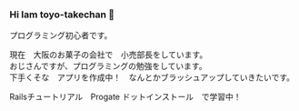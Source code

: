 ### Hi Iam toyo-takechan 👋
プログラミング初心者です。

現在　大阪のお菓子の会社で　小売部長をしています。<br>
おじさんですが、プログラミングの勉強をしています。<br>
下手くそな　アプリを作成中！　なんとかブラッシュアップしていきたいです。<br>

Railsチュートリアル　Progate ドットインストール　で学習中！<br>


<!--
**toyo-takechan/toyo-takechan** is a ✨ _special_ ✨ repository because its `README.md` (this file) appears on your GitHub profile.

Here are some ideas to get you started:

- 🔭 I’m currently working on ...
- 🌱 I’m currently learning ...
- 👯 I’m looking to collaborate on ...
- 🤔 I’m looking for help with ...
- 💬 Ask me about ...
- 📫 How to reach me: ...
- 😄 Pronouns: ...
- ⚡ Fun fact: ...
-->

